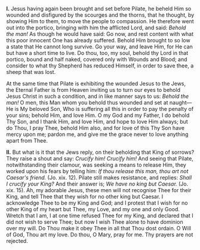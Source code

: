 
**I\.** Jesus having again been brought and set before Pilate, he beheld Him so wounded and disfigured by the scourges and the thorns, that he thought, by showing Him to them, to move the people to compassion. He therefore went out into the portico, bringing with him the afflicted Lord, and said: *Behold the man!* As though he would have said: Go now, and rest content with what this poor innocent One has already suffered. Behold Him brought to so low a state that He cannot long survive. Go your way, and leave Him, for He can but have a short time to live. Do thou, too, my soul, behold thy Lord in that portico, bound and half naked, covered only with Wounds and Blood; and consider to what thy Shepherd has reduced Himself, in order to save thee, a sheep that was lost.

At the same time that Pilate is exhibiting the wounded Jesus to the Jews, the Eternal Father is from Heaven inviting us to turn our eyes to behold Jesus Christ in such a condition, and in like manner says to us: *Behold the man!* O men, this Man whom you behold thus wounded and set at naught—He is My beloved Son, Who is suffering all this in order to pay the penalty of your sins; behold Him, and love Him. O my God and my Father, I do behold Thy Son, and I thank Him, and love Him, and hope to love Him always; but do Thou, I pray Thee, behold Him also, and for love of this Thy Son have mercy upon me; pardon me, and give me the grace never to love anything apart from Thee.

**II\.** But what is it that the Jews reply, on their beholding that King of sorrows? They raise a shout and say: *Crucify him! Crucify him!* And seeing that Pilate, notwithstanding their clamour, was seeking a means to release Him, they worked upon his fears by telling him: *If thou release this man, thou art not Caesar\'s friend.* (Jo. xix. 12). Pilate still makes resistance, and replies: *Shall I crucify your King?* And their answer is; *We have no king but Caesar.* (Jo. xix. 15). Ah, my adorable Jesus, these men will not recognise Thee for their King, and tell Thee that they wish for no other king but Caesar. I acknowledge Thee to be my King and God; and I protest that I wish for no other King of my heart but Thee, my Love, and my one and only Good. Wretch that I am, I at one time refused Thee for my King, and declared that I did not wish to serve Thee; but now I wish Thee alone to have dominion over my will. Do Thou make it obey Thee in all that Thou dost ordain. O Will of God, Thou art my love. Do thou, O Mary, pray for me. Thy prayers are not rejected.

